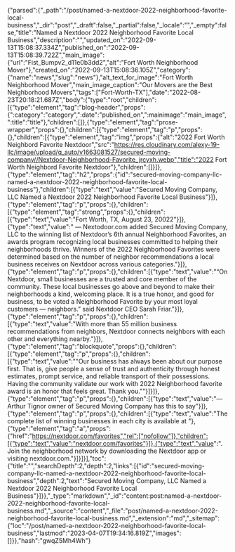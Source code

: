 {"parsed":{"_path":"/post/named-a-nextdoor-2022-neighborhood-favorite-local-business","_dir":"post","_draft":false,"_partial":false,"_locale":"","_empty":false,"title":"Named a Nextdoor 2022 Neighborhood Favorite Local Business","description":"","updated_on":"2022-09-13T15:08:37.334Z","published_on":"2022-09-13T15:08:39.722Z","main_image":{"url":"Fist_Bumpv2_d11e0b3dd2","alt":"Fort Worth Neighborhood Mover"},"created_on":"2022-09-13T15:08:36.105Z","category":{"name":"news","slug":"news"},"alt_text_for_image":"Fort Worth Neighborhood Mover","main_image_caption":"Our Movers are the Best Neighborhood Movers","tags":["Fort-Worth-TX"],"date":"2022-08-23T20:18:21.687Z","body":{"type":"root","children":[{"type":"element","tag":"blog-header","props":{":category":"category",":date":"published_on",":mainimage":"main_image",":title":"title"},"children":[]},{"type":"element","tag":"prose-wrapper","props":{},"children":[{"type":"element","tag":"p","props":{},"children":[{"type":"element","tag":"img","props":{"alt":"2022 Fort Worth Neighbord Favorite Nextdoor","src":"https://res.cloudinary.com/alexy-19-llc/image/upload/q_auto/v1663081527/secured-moving-company//Nextdoor-Neighborhood-Favorite_jrcyxh.webp","title":"2022 Fort Worth Neighbord Favorite Nextdoor"},"children":[]}]},{"type":"element","tag":"h2","props":{"id":"secured-moving-company-llc-named-a-nextdoor-2022-neighborhood-favorite-local-business"},"children":[{"type":"text","value":"Secured Moving Company, LLC Named a Nextdoor 2022 Neighborhood Favorite Local Business"}]},{"type":"element","tag":"p","props":{},"children":[{"type":"element","tag":"strong","props":{},"children":[{"type":"text","value":"Fort Worth, TX, August 23, 20022"}]},{"type":"text","value":" — Nextodoor.com added Secured Moving Company, LLC  to the winning list of Nextdoor’s 6th annual Neighborhood Favorites, an awards program recognizing local businesses committed to helping their neighborhoods thrive. Winners of the 2022 Neighborhood Favorites were determined based on the number of neighbor recommendations a local business receives on Nextdoor across various categories."}]},{"type":"element","tag":"p","props":{},"children":[{"type":"text","value":"“On Nextdoor, small businesses are a trusted and core member of the community. These local businesses go above and beyond to make their neighborhoods a kind, welcoming place. It is a true honor, and good for business, to be voted a Neighborhood Favorite by your most loyal customers — neighbors.” said Nextdoor CEO Sarah Friar."}]},{"type":"element","tag":"p","props":{},"children":[{"type":"text","value":"With more than 55 million business recommendations from neighbors, Nextdoor connects neighbors with each other and everything nearby."}]},{"type":"element","tag":"blockquote","props":{},"children":[{"type":"element","tag":"p","props":{},"children":[{"type":"text","value":"\"Our business has always been about our purpose first. That is, give people a sense of trust and authenticity through honest estimates, prompt service, and reliable transport of their possessions. Having the community validate our work with 2022 Neighborhood favorite award is an honor that feels great. Thank you.\""}]}]},{"type":"element","tag":"p","props":{},"children":[{"type":"text","value":"— Arthur Tignor owner of Secured Moving Company has this to say"}]},{"type":"element","tag":"p","props":{},"children":[{"type":"text","value":"The complete list of winning businesses in each city is available at "},{"type":"element","tag":"a","props":{"href":"https://nextdoor.com/favorites","rel":["nofollow"]},"children":[{"type":"text","value":"nextdoor.com/favorites"}]},{"type":"text","value":". Join the neighborhood network by downloading the Nextdoor app or visiting nextdoor.com."}]}]}],"toc":{"title":"","searchDepth":2,"depth":2,"links":[{"id":"secured-moving-company-llc-named-a-nextdoor-2022-neighborhood-favorite-local-business","depth":2,"text":"Secured Moving Company, LLC Named a Nextdoor 2022 Neighborhood Favorite Local Business"}]}},"_type":"markdown","_id":"content:post:named-a-nextdoor-2022-neighborhood-favorite-local-business.md","_source":"content","_file":"post/named-a-nextdoor-2022-neighborhood-favorite-local-business.md","_extension":"md","_sitemap":{"loc":"/post/named-a-nextdoor-2022-neighborhood-favorite-local-business","lastmod":"2023-04-07T19:34:16.819Z","images":[]}},"hash":"gwqZ5Mh4Wh"}
